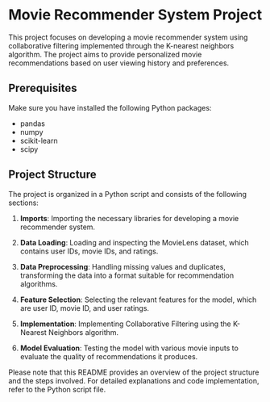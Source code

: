 # Movie Recommender System Project

This project focuses on developing a movie recommender system using collaborative filtering implemented through the K-nearest neighbors algorithm. The project aims to provide personalized movie recommendations based on user viewing history and preferences.

## Prerequisites

Make sure you have installed the following Python packages:

- pandas
- numpy
- scikit-learn
- scipy

## Project Structure

The project is organized in a Python script and consists of the following sections:

1. **Imports**: Importing the necessary libraries for developing a movie recommender system.

2. **Data Loading**: Loading and inspecting the MovieLens dataset, which contains user IDs, movie IDs, and ratings.

3. **Data Preprocessing**: Handling missing values and duplicates, transforming the data into a format suitable for recommendation algorithms.

4. **Feature Selection**: Selecting the relevant features for the model, which are user ID, movie ID, and user ratings.

5. **Implementation**: Implementing Collaborative Filtering using the K-Nearest Neighbors algorithm.

6. **Model Evaluation**: Testing the model with various movie inputs to evaluate the quality of recommendations it produces.

Please note that this README provides an overview of the project structure and the steps involved. For detailed explanations and code implementation, refer to the Python script file.
